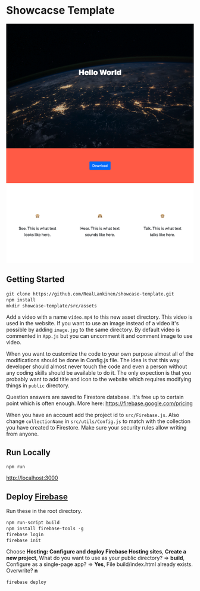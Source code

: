 # Showcacse Template

![screenshot of the website](./screenshot.png)

## Getting Started

```
git clone https://github.com/RealLankinen/showcase-template.git
npm install
mkdir showcase-template/src/assets
```

Add a video with a name `video.mp4` to this new asset directory. This video is used in the website. If you want to use an image instead of a video it's possible by adding `image.jpg` to the same directory. By default video is commented in `App.js` but you can uncomment it and comment image to use video.

When you want to customize the code to your own purpose almost all of the modifications should be done in Config.js file. The idea is that this way developer should almost never touch the code and even a person without any coding skills should be available to do it. The only expection is that you probably want to add title and icon to the website which requires modifying things in `public` directory.

Question answers are saved to Firestore database. It's free up to certain point which is often enough. More here: https://firebase.google.com/pricing

When you have an account add the project id to `src/Firebase.js`. Also change `collectionName` in `src/utils/Config.js` to match with the collection you have created to Firestore. Make sure your security rules allow writing from anyone.

## Run Locally

```
npm run
```

[http://localhost:3000](http://localhost:3000)

## Deploy [Firebase](https://firebase.google.com/)

Run these in the root directory.

```
npm run-script build
npm install firebase-tools -g
firebase login
firebase init
```

Choose **Hosting: Configure and deploy Firebase Hosting sites**, **Create a new project**, What do you want to use as your public directory? => **build**, Configure as a single-page app? => **Yes**, File build/index.html already exists. Overwrite? **n**

```
firebase deploy
```
